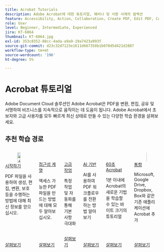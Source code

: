 ```yaml
---
title: Acrobat Tutorials
description: Adobe Acrobat에 대한 튜토리얼, 웨비나 및 사용 사례의 컬렉션
feature: Accessibility, Action, Collaboration, Create PDF, Edit PDF, Convert PDF, Deploy, Mobile, Optimize PDF, Security, Workflow, Workspace, Skill Builder, Sign, Form
role: User
level: Beginner, Intermediate, Experienced
jira: KT-6864
thumbnail: KT-6864.jpg
exl-id: 353c8352-88cc-4ada-a9a9-19a7423a993f
source-git-commit: d23c32d7123e1611d667358b1b070d5d421d2887
workflow-type: tm+mt
source-wordcount: '196'
ht-degree: 5%

---
```


# Acrobat 튜토리얼

Adobe Document Cloud 솔루션인 Adobe Acrobat은 PDF을 변환, 편집, 공유 및 서명하여 비즈니스를 지속적으로 움직이는 데 도움이 됩니다. Adobe Acrobat에서 초보자와 고급 사용자를 모두 빠르게 최신 상태로 만들 수 있는 다양한 학습 환경을 살펴보세요.

<div id="recs-overview-body-1"></div>
<div id="recs-overview-body-2"></div>
<div id="recs-overview-body-3"></div>
<div id="recs-overview-body-4"></div>
<div id="recs-overview-body-5"></div>
<div id="recs-overview-body-6"></div>

## 추천 학습 경로

<!-- START CARDS HTML - DO NOT MODIFY BY HAND -->
<div class="columns">
    <div class="column is-half-tablet is-half-desktop is-one-third-widescreen" aria-label="Getting started">
        <div class="card" style="height: 100%; display: flex; flex-direction: column; height: 100%;">
            <div class="card-image">
                <figure class="image x-is-16by9">
                    <a href="https://experienceleague.adobe.com/ko/docs/document-cloud-learn/acrobat-learning/getting-started/getting-started-overview" title="시작하기" target="_self" rel="referrer">
                        <img class="is-bordered-r-small" src="https://experienceleague.adobe.com/ko/docs/document-cloud-learn/acrobat-learning/media_19b331849a47f54403361e7661d1882d95fe97fcf.png?width=400&format=webply&optimize=medium" alt="시작하기"
                             style="width: 100%; aspect-ratio: 16 / 9; object-fit: cover; overflow: hidden; display: block; margin: auto;">
                    </a>
                </figure>
            </div>
            <div class="card-content is-padded-small" style="display: flex; flex-direction: column; flex-grow: 1; justify-content: space-between;">
                <div class="top-card-content">
                    <p class="headline is-size-6 has-text-weight-bold">
                        <a href="https://experienceleague.adobe.com/ko/docs/document-cloud-learn/acrobat-learning/getting-started/getting-started-overview" target="_self" rel="referrer" title="시작하기">시작하기</a>
                    </p>
                    <p class="is-size-6">PDF 파일을 사용하여 생성, 편집, 변환, 보호 등을 수행하는 방법에 대해 최신 정보를 얻으십시오.</p>
                </div>
                <a href="https://experienceleague.adobe.com/ko/docs/document-cloud-learn/acrobat-learning/getting-started/getting-started-overview" target="_self" rel="referrer" class="spectrum-Button spectrum-Button--outline spectrum-Button--primary spectrum-Button--sizeM" style="align-self: flex-start; margin-top: 1rem;">
                    <span class="spectrum-Button-label has-no-wrap has-text-weight-bold">살펴보기</span>
                </a>
            </div>
        </div>
    </div>
    <div class="column is-half-tablet is-half-desktop is-one-third-widescreen" aria-label="Accessibility series">
        <div class="card" style="height: 100%; display: flex; flex-direction: column; height: 100%;">
            <div class="card-image">
                <figure class="image x-is-16by9">
                    <a href="https://experienceleague.adobe.com/ko/docs/document-cloud-learn/acrobat-learning/accessibility-tutorials/accessibility-overview" title="접근성 시리즈" target="_self" rel="referrer">
                        <img class="is-bordered-r-small" src="https://experienceleague.adobe.com/ko/docs/document-cloud-learn/acrobat-learning/accessibility-tutorials/media_1160a8358f39482862ca2409c878ecea8815b0e35.png?width=400&format=webply&optimize=medium" alt="접근성 시리즈"
                             style="width: 100%; aspect-ratio: 16 / 9; object-fit: cover; overflow: hidden; display: block; margin: auto;">
                    </a>
                </figure>
            </div>
            <div class="card-content is-padded-small" style="display: flex; flex-direction: column; flex-grow: 1; justify-content: space-between;">
                <div class="top-card-content">
                    <p class="headline is-size-6 has-text-weight-bold">
                        <a href="https://experienceleague.adobe.com/ko/docs/document-cloud-learn/acrobat-learning/accessibility-tutorials/accessibility-overview" target="_self" rel="referrer" title="접근성 시리즈">접근성 계열</a>
                    </p>
                    <p class="is-size-6">액세스 가능한 PDF 파일을 만드는 방법에 대해 모두 알아보십시오.</p>
                </div>
                <a href="https://experienceleague.adobe.com/ko/docs/document-cloud-learn/acrobat-learning/accessibility-tutorials/accessibility-overview" target="_self" rel="referrer" class="spectrum-Button spectrum-Button--outline spectrum-Button--primary spectrum-Button--sizeM" style="align-self: flex-start; margin-top: 1rem;">
                    <span class="spectrum-Button-label has-no-wrap has-text-weight-bold">살펴보기</span>
                </a>
            </div>
        </div>
    </div>
    <div class="column is-half-tablet is-half-desktop is-one-third-widescreen" aria-label="Advanced tasks">
        <div class="card" style="height: 100%; display: flex; flex-direction: column; height: 100%;">
            <div class="card-image">
                <figure class="image x-is-16by9">
                    <a href="https://experienceleague.adobe.com/ko/docs/document-cloud-learn/acrobat-learning/advanced-tasks/advanced-tasks-overview" title="고급 작업" target="_self" rel="referrer">
                        <img class="is-bordered-r-small" src="https://experienceleague.adobe.com/ko/docs/document-cloud-learn/acrobat-learning/media_17d55969ad72e5933df620c2d5c84ba8e273ab39c.png?width=400&format=webply&optimize=medium" alt="고급 작업"
                             style="width: 100%; aspect-ratio: 16 / 9; object-fit: cover; overflow: hidden; display: block; margin: auto;">
                    </a>
                </figure>
            </div>
            <div class="card-content is-padded-small" style="display: flex; flex-direction: column; flex-grow: 1; justify-content: space-between;">
                <div class="top-card-content">
                    <p class="headline is-size-6 has-text-weight-bold">
                        <a href="https://experienceleague.adobe.com/ko/docs/document-cloud-learn/acrobat-learning/advanced-tasks/advanced-tasks-overview" target="_self" rel="referrer" title="고급 작업">고급 작업</a>
                    </p>
                    <p class="is-size-6">특정 작업 및 자동화를 통해 기본 사항 극대화</p>
                </div>
                <a href="https://experienceleague.adobe.com/ko/docs/document-cloud-learn/acrobat-learning/advanced-tasks/advanced-tasks-overview" target="_self" rel="referrer" class="spectrum-Button spectrum-Button--outline spectrum-Button--primary spectrum-Button--sizeM" style="align-self: flex-start; margin-top: 1rem;">
                    <span class="spectrum-Button-label has-no-wrap has-text-weight-bold">살펴보기</span>
                </a>
            </div>
        </div>
    </div>
    <div class="column is-half-tablet is-half-desktop is-one-third-widescreen" aria-label="AI powered">
        <div class="card" style="height: 100%; display: flex; flex-direction: column; height: 100%;">
            <div class="card-image">
                <figure class="image x-is-16by9">
                    <a href="https://experienceleague.adobe.com/ko/docs/document-cloud-learn/acrobat-learning/ai-powered/ai-overview" title="AI 기반" target="_self" rel="referrer">
                        <img class="is-bordered-r-small" src="https://experienceleague.adobe.com/ko/docs/document-cloud-learn/acrobat-learning/ai-powered/media_1220d424bff112d1d5f154e5ab4f2fe8a5cbd4334.png?width=2000?width=400&format=webply&optimize=medium" alt="AI 기반"
                             style="width: 100%; aspect-ratio: 16 / 9; object-fit: cover; overflow: hidden; display: block; margin: auto;">
                    </a>
                </figure>
            </div>
            <div class="card-content is-padded-small" style="display: flex; flex-direction: column; flex-grow: 1; justify-content: space-between;">
                <div class="top-card-content">
                    <p class="headline is-size-6 has-text-weight-bold">
                        <a href="https://experienceleague.adobe.com/ko/docs/document-cloud-learn/acrobat-learning/accessibility-tutorials/accessibility-overview" target="_self" rel="referrer" title="AI 기반">AI 기반</a>
                    </p>
                    <p class="is-size-6">AI를 사용하여 PDF 워크플로우를 전환하는 방법 알아보기</p>
                </div>
                <a href="https://experienceleague.adobe.com/ko/docs/document-cloud-learn/acrobat-learning/ai-powered/ai-overview" target="_self" rel="referrer" class="spectrum-Button spectrum-Button--outline spectrum-Button--primary spectrum-Button--sizeM" style="align-self: flex-start; margin-top: 1rem;">
                    <span class="spectrum-Button-label has-no-wrap has-text-weight-bold">살펴보기</span>
                </a>
            </div>
        </div>
    </div>
    <div class="column is-half-tablet is-half-desktop is-one-third-widescreen" aria-label="60-second Acrobat">
        <div class="card" style="height: 100%; display: flex; flex-direction: column; height: 100%;">
            <div class="card-image">
                <figure class="image x-is-16by9">
                    <a href="https://experienceleague.adobe.com/ko/docs/document-cloud-learn/acrobat-learning/60-second/60-second-overview" title="초 Acrobat" target="_self" rel="referrer">
                        <img class="is-bordered-r-small" src="https://experienceleague.adobe.com/ko/docs/document-cloud-learn/acrobat-learning/media_1e95e07bbceaf7e8f9bfccff9dccc7827fe813d96.png?width=400&format=webply&optimize=medium" alt="초 Acrobat"
                             style="width: 100%; aspect-ratio: 16 / 9; object-fit: cover; overflow: hidden; display: block; margin: auto;">
                    </a>
                </figure>
            </div>
            <div class="card-content is-padded-small" style="display: flex; flex-direction: column; flex-grow: 1; justify-content: space-between;">
                <div class="top-card-content">
                    <p class="headline is-size-6 has-text-weight-bold">
                        <a href="https://experienceleague.adobe.com/ko/docs/document-cloud-learn/acrobat-learning/60-second/60-second-overview" target="_self" rel="referrer" title="초 Acrobat">60초 Acrobat</a>
                    </p>
                    <p class="is-size-6">1분 이내에 Acrobat의 새로운 기법을 학습할 수 있는 바이트 크기의 튜토리얼</p>
                </div>
                <a href="https://experienceleague.adobe.com/ko/docs/document-cloud-learn/acrobat-learning/60-second/60-second-overview" target="_self" rel="referrer" class="spectrum-Button spectrum-Button--outline spectrum-Button--primary spectrum-Button--sizeM" style="align-self: flex-start; margin-top: 1rem;">
                    <span class="spectrum-Button-label has-no-wrap has-text-weight-bold">살펴보기</span>
                </a>
            </div>
        </div>
    </div>
    <div class="column is-half-tablet is-half-desktop is-one-third-widescreen" aria-label="Integrations">
        <div class="card" style="height: 100%; display: flex; flex-direction: column; height: 100%;">
            <div class="card-image">
                <figure class="image x-is-16by9">
                    <a href="https://experienceleague.adobe.com/ko/docs/document-cloud-learn/acrobat-learning/integrations/integrate-overview" title="통합" target="_self" rel="referrer">
                        <img class="is-bordered-r-small" src="https://experienceleague.adobe.com/ko/docs/document-cloud-learn/acrobat-learning/media_171337d52d3205c2011e230e71736cc71f74ba0ee.png?width=400&format=webply&optimize=medium" alt="통합"
                             style="width: 100%; aspect-ratio: 16 / 9; object-fit: cover; overflow: hidden; display: block; margin: auto;">
                    </a>
                </figure>
            </div>
            <div class="card-content is-padded-small" style="display: flex; flex-direction: column; flex-grow: 1; justify-content: space-between;">
                <div class="top-card-content">
                    <p class="headline is-size-6 has-text-weight-bold">
                        <a href="https://experienceleague.adobe.com/ko/docs/document-cloud-learn/acrobat-learning/integrations/integrate-overview" target="_self" rel="referrer" title="통합">통합</a>
                    </p>
                    <p class="is-size-6">Microsoft, Google Drive, Dropbox, Box와 같은 기존 애플리케이션에 Acrobat 추가</p>
                </div>
                <a href="https://experienceleague.adobe.com/ko/docs/document-cloud-learn/acrobat-learning/integrations/integrate-overview" target="_blank" rel="referrer" class="spectrum-Button spectrum-Button--outline spectrum-Button--primary spectrum-Button--sizeM" style="align-self: flex-start; margin-top: 1rem;">
                    <span class="spectrum-Button-label has-no-wrap has-text-weight-bold">살펴보기</span>
                </a>
            </div>
        </div>
    </div>
</div>
<!-- END CARDS HTML - DO NOT MODIFY BY HAND -->
